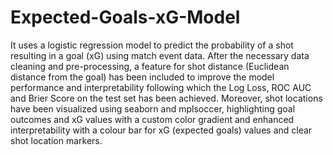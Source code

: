 # Expected-Goals-xG-Model

It uses a logistic regression model to predict the probability of a shot resulting in a goal (xG) using match event data. After the necessary data cleaning and pre-processing, a feature for shot distance (Euclidean distance from the goal) has been included to improve the model performance and interpretability following which the Log Loss, ROC AUC and Brier Score on the test set has been achieved. Moreover, shot locations have been visualized using seaborn and mplsoccer, highlighting goal outcomes and xG values with a custom color gradient and enhanced interpretability with a colour bar for xG (expected goals) values and clear shot location markers. 
